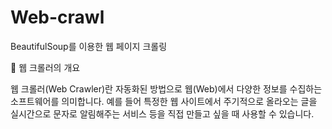 # Web-crawl
BeautifulSoup를 이용한 웹 페이지 크롤링

📖 웹 크롤러의 개요

웹 크롤러(Web Crawler)란 자동화된 방법으로 웹(Web)에서 다양한 정보를 수집하는 소프트웨어를 의미합니다.
예를 들어 특정한 웹 사이트에서 주기적으로 올라오는 글을 실시간으로 문자로 알림해주는 서비스 등을 직접 만들고 싶을 때 사용할 수 있습니다.

